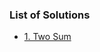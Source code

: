 ### List of Solutions

- [1. Two Sum](https://github.com/WilcyWilson/LeetCode-Solutions/tree/master/src/intern/questions/problems#readme)